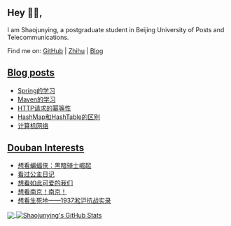 ## Hey 👋🏻,

I am Shaojunying, a postgraduate student in Beijing University of Posts and Telecommunications.

Find me on: [GitHub](https://github.com/shaojunying) | [Zhihu](https://www.zhihu.com/people/shaojunying) | [Blog](https://shaojunying.github.io/)

## <a href="https://shaojunying.github.io/" target="_blank">Blog posts</a>
<!-- BLOG-POST-LIST:START -->
- [Spring的学习](https://shaojunying.github.io/2020/08/16/Spring%E7%9A%84%E5%AD%A6%E4%B9%A0/)
- [Maven的学习](https://shaojunying.github.io/2020/08/14/Maven%E7%9A%84%E5%AD%A6%E4%B9%A0/)
- [HTTP请求的幂等性](https://shaojunying.github.io/2020/08/14/HTTP%E8%AF%B7%E6%B1%82%E7%9A%84%E5%B9%82%E7%AD%89%E6%80%A7/)
- [HashMap和HashTable的区别](https://shaojunying.github.io/2020/07/17/HashMap%E5%92%8CHashTable%E7%9A%84%E5%8C%BA%E5%88%AB/)
- [计算机网络](https://shaojunying.github.io/2020/07/01/%E8%AE%A1%E7%AE%97%E6%9C%BA%E7%BD%91%E7%BB%9C/)
<!-- BLOG-POST-LIST:END -->

## <a href="https://www.douban.com/people/155360876/" target="_blank">Douban Interests</a>
<!-- douban:START -->
- [想看蝙蝠侠：黑暗骑士崛起](http://movie.douban.com/subject/3395373/)
- [看过公主日记](http://movie.douban.com/subject/1305065/)
- [想看如此可爱的我们](http://movie.douban.com/subject/34801099/)
- [想看南京！南京！](http://movie.douban.com/subject/2294568/)
- [想看生死地——1937淞沪抗战实录](http://movie.douban.com/subject/26591478/)
<!-- douban:END -->

<a href="https://github.com/shaojunying">
  <img align="center" src="https://github-readme-stats.codestackr.vercel.app/api/top-langs/?username=shaojunying&hide=css,html" />
</a>

<a href="https://github.com/shaojunying">
  <img align="center" src="https://github-readme-stats.codestackr.vercel.app/api?username=shaojunying&show_icons=true" alt="Shaojunying's GitHub Stats" />
</a>
